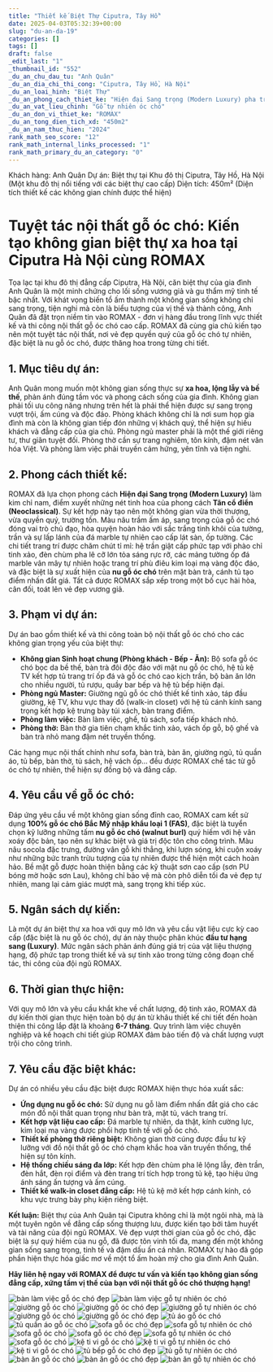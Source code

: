 ```yaml
---
title: "Thiết kế Biệt Thự Ciputra, Tây Hồ"
date: 2025-04-03T05:32:39+00:00
slug: "du-an-da-19"
categories: []
tags: []
draft: false
_edit_last: "1"
_thumbnail_id: "552"
_du_an_chu_dau_tu: "Anh Quân"
_du_an_dia_chi_thi_cong: "Ciputra, Tây Hồ, Hà Nội"
_du_an_loai_hinh: "Biệt Thự"
_du_an_phong_cach_thiet_ke: "Hiện đại Sang trọng (Modern Luxury) pha trộn một chút Tân cổ điển (Neoclassical)"
_du_an_vat_lieu_chinh: "Gỗ tự nhiên óc chó"
_du_an_don_vi_thiet_ke: "ROMAX"
_du_an_tong_dien_tich_xd: "450m2"
_du_an_nam_thuc_hien: "2024"
rank_math_seo_score: "12"
rank_math_internal_links_processed: "1"
rank_math_primary_du_an_category: "0"
---
```

Khách hàng: Anh Quân
Dự án: Biệt thự tại Khu đô thị Ciputra, Tây Hồ, Hà Nội (Một khu đô thị nổi tiếng với các biệt thự cao cấp)
Diện tích: 450m² (Diện tích thiết kế các không gian chính được thể hiện)

# Tuyệt tác nội thất gỗ óc chó: Kiến tạo không gian biệt thự xa hoa tại Ciputra Hà Nội cùng ROMAX

Tọa lạc tại khu đô thị đẳng cấp Ciputra, Hà Nội, căn biệt thự của gia đình Anh Quân là một minh chứng cho lối sống vương giả và gu thẩm mỹ tinh tế bậc nhất. Với khát vọng biến tổ ấm thành một không gian sống không chỉ sang trọng, tiện nghi mà còn là biểu tượng của vị thế và thành công, Anh Quân đã đặt trọn niềm tin vào ROMAX - đơn vị hàng đầu trong lĩnh vực thiết kế và thi công nội thất gỗ óc chó cao cấp. ROMAX đã cùng gia chủ kiến tạo nên một tuyệt tác nội thất, nơi vẻ đẹp quyền quý của gỗ óc chó tự nhiên, đặc biệt là nu gỗ óc chó, được thăng hoa trong từng chi tiết.

## 1. Mục tiêu dự án:

Anh Quân mong muốn một không gian sống thực sự **xa hoa, lộng lẫy và bề thế**, phản ánh đúng tầm vóc và phong cách sống của gia đình. Không gian phải tối ưu công năng nhưng trên hết là phải thể hiện được sự sang trọng vượt trội, ấm cúng và độc đáo. Phòng khách không chỉ là nơi sum họp gia đình mà còn là không gian tiếp đón những vị khách quý, thể hiện sự hiếu khách và đẳng cấp của gia chủ. Phòng ngủ master phải là một thế giới riêng tư, thư giãn tuyệt đối. Phòng thờ cần sự trang nghiêm, tôn kính, đậm nét văn hóa Việt. Và phòng làm việc phải truyền cảm hứng, yên tĩnh và tiện nghi.

## 2. Phong cách thiết kế:

ROMAX đã lựa chọn phong cách **Hiện đại Sang trọng (Modern Luxury)** làm kim chỉ nam, điểm xuyết những nét tinh hoa của phong cách **Tân cổ điển (Neoclassical)**. Sự kết hợp này tạo nên một không gian vừa thời thượng, vừa quyền quý, trường tồn. Màu nâu trầm ấm áp, sang trọng của gỗ óc chó đóng vai trò chủ đạo, hòa quyện hoàn hảo với sắc trắng tinh khôi của tường, trần và sự lấp lánh của đá marble tự nhiên cao cấp lát sàn, ốp tường. Các chi tiết trang trí được chăm chút tỉ mỉ: hệ trần giật cấp phức tạp với phào chỉ tinh xảo, đèn chùm pha lê cỡ lớn tỏa sáng rực rỡ, các mảng tường ốp đá marble vân mây tự nhiên hoặc trang trí phù điêu kim loại mạ vàng độc đáo, và đặc biệt là sự xuất hiện của **nu gỗ óc chó** trên mặt bàn trà, cánh tủ tạo điểm nhấn đắt giá. Tất cả được ROMAX sắp xếp trong một bố cục hài hòa, cân đối, toát lên vẻ đẹp vương giả.

## 3. Phạm vi dự án:

Dự án bao gồm thiết kế và thi công toàn bộ nội thất gỗ óc chó cho các không gian trọng yếu của biệt thự:

* **Không gian Sinh hoạt chung (Phòng khách - Bếp - Ăn):** Bộ sofa gỗ óc chó bọc da bề thế, bàn trà đôi độc đáo với mặt nu gỗ óc chó, hệ tủ kệ TV kết hợp tủ trang trí ốp đá và gỗ óc chó cao kịch trần, bộ bàn ăn lớn cho nhiều người, tủ rượu, quầy bar bếp và hệ tủ bếp hiện đại.
* **Phòng ngủ Master:** Giường ngủ gỗ óc chó thiết kế tinh xảo, táp đầu giường, kệ TV, khu vực thay đồ (walk-in closet) với hệ tủ cánh kính sang trọng kết hợp kệ trưng bày túi xách, bàn trang điểm.
* **Phòng làm việc:** Bàn làm việc, ghế, tủ sách, sofa tiếp khách nhỏ.
* **Phòng thờ:** Bàn thờ gia tiên chạm khắc tinh xảo, vách ốp gỗ, bộ ghế và bàn trà nhỏ mang đậm nét truyền thống.

Các hạng mục nội thất chính như sofa, bàn trà, bàn ăn, giường ngủ, tủ quần áo, tủ bếp, bàn thờ, tủ sách, hệ vách ốp... đều được ROMAX chế tác từ gỗ óc chó tự nhiên, thể hiện sự đồng bộ và đẳng cấp.

## 4. Yêu cầu về gỗ óc chó:

Đáp ứng yêu cầu về một không gian sống đỉnh cao, ROMAX cam kết sử dụng **100% gỗ óc chó Bắc Mỹ nhập khẩu loại 1 (FAS)**, đặc biệt là tuyển chọn kỹ lưỡng những tấm **nu gỗ óc chó (walnut burl)** quý hiếm với hệ vân xoáy độc bản, tạo nên sự khác biệt và giá trị độc tôn cho công trình. Màu nâu socola đặc trưng, đường vân gỗ khi thẳng, khi lượn sóng, khi cuộn xoáy như những bức tranh trừu tượng của tự nhiên được thể hiện một cách hoàn hảo. Bề mặt gỗ được hoàn thiện bằng các kỹ thuật sơn cao cấp (sơn PU bóng mờ hoặc sơn Lau), không chỉ bảo vệ mà còn phô diễn tối đa vẻ đẹp tự nhiên, mang lại cảm giác mượt mà, sang trọng khi tiếp xúc.

## 5. Ngân sách dự kiến:

Là một dự án biệt thự xa hoa với quy mô lớn và yêu cầu vật liệu cực kỳ cao cấp (đặc biệt là nu gỗ óc chó), dự án này thuộc phân khúc **đầu tư hạng sang (Luxury)**. Mức ngân sách phản ánh đúng giá trị của vật liệu thượng hạng, độ phức tạp trong thiết kế và sự tinh xảo trong từng công đoạn chế tác, thi công của đội ngũ ROMAX.

## 6. Thời gian thực hiện:

Với quy mô lớn và yêu cầu khắt khe về chất lượng, độ tinh xảo, ROMAX đã dự kiến thời gian thực hiện toàn bộ dự án từ khâu thiết kế chi tiết đến hoàn thiện thi công lắp đặt là khoảng **6-7 tháng**. Quy trình làm việc chuyên nghiệp và kế hoạch chi tiết giúp ROMAX đảm bảo tiến độ và chất lượng vượt trội cho công trình.

## 7. Yêu cầu đặc biệt khác:

Dự án có nhiều yêu cầu đặc biệt được ROMAX hiện thực hóa xuất sắc:

* **Ứng dụng nu gỗ óc chó:** Sử dụng nu gỗ làm điểm nhấn đắt giá cho các món đồ nội thất quan trọng như bàn trà, mặt tủ, vách trang trí.
* **Kết hợp vật liệu cao cấp:** Đá marble tự nhiên, da thật, kính cường lực, kim loại mạ vàng được phối hợp tinh tế với gỗ óc chó.
* **Thiết kế phòng thờ riêng biệt:** Không gian thờ cúng được đầu tư kỹ lưỡng với đồ nội thất gỗ óc chó chạm khắc hoa văn truyền thống, thể hiện sự tôn kính.
* **Hệ thống chiếu sáng đa lớp:** Kết hợp đèn chùm pha lê lộng lẫy, đèn trần, đèn hắt, đèn rọi điểm và đèn trang trí tích hợp trong tủ kệ, tạo hiệu ứng ánh sáng ấn tượng và ấm cúng.
* **Thiết kế walk-in closet đẳng cấp:** Hệ tủ kệ mở kết hợp cánh kính, có khu vực trưng bày phụ kiện riêng biệt.

**Kết luận:** Biệt thự của Anh Quân tại Ciputra không chỉ là một ngôi nhà, mà là một tuyên ngôn về đẳng cấp sống thượng lưu, được kiến tạo bởi tâm huyết và tài năng của đội ngũ ROMAX. Vẻ đẹp vượt thời gian của gỗ óc chó, đặc biệt là sự quý hiếm của nu gỗ, đã được tôn vinh tối đa, mang đến một không gian sống sang trọng, tinh tế và đậm dấu ấn cá nhân. ROMAX tự hào đã góp phần hiện thực hóa giấc mơ về một tổ ấm hoàn mỹ cho gia đình Anh Quân.

**Hãy liên hệ ngay với ROMAX để được tư vấn và kiến tạo không gian sống đẳng cấp, xứng tầm vị thế của bạn với nội thất gỗ óc chó thượng hạng!**

![bàn làm việc gỗ óc chó đẹp](https://romax.vn/wp-content/uploads/2025/03/ban-lam-viec-go-oc-cho-blv19-2-1280x960.webp)
![bàn làm việc gỗ tự nhiên óc chó](https://romax.vn/wp-content/uploads/2025/03/ban-lam-viec-go-oc-cho-blv19-1-1280x960.webp)
![giường gỗ óc chó](https://romax.vn/wp-content/uploads/2025/03/giuong-go-oc-cho-gg19-11-1280x960.webp)
![giường gỗ óc chó đẹp](https://romax.vn/wp-content/uploads/2025/03/giuong-go-oc-cho-gg19-10-1280x960.webp)
![giường gỗ tự nhiên óc chó](https://romax.vn/wp-content/uploads/2025/03/giuong-go-oc-cho-gg19-9-1280x960.webp)
![giường gỗ óc chó](https://romax.vn/wp-content/uploads/2025/03/giuong-go-oc-cho-gg19-8-1280x960.webp)
![giường gỗ óc chó đẹp](https://romax.vn/wp-content/uploads/2025/03/giuong-go-oc-cho-gg19-7-1280x960.webp)
![tủ áo gỗ óc chó](https://romax.vn/wp-content/uploads/2025/03/tu-quan-ao-go-oc-cho-tqa19-5-1280x1025.webp)
![tủ quần áo gỗ óc chó](https://romax.vn/wp-content/uploads/2025/03/tu-quan-ao-go-oc-cho-tqa19-4-1280x960.webp)
![sofa gỗ óc chó đẹp](https://romax.vn/wp-content/uploads/2025/03/sofa-go-oc-cho-sf19-6-1280x800.webp)
![sofa gỗ tự nhiên óc chó](https://romax.vn/wp-content/uploads/2025/03/sofa-go-oc-cho-sf19-5-1280x800.webp)
![sofa gỗ óc chó](https://romax.vn/wp-content/uploads/2025/03/sofa-go-oc-cho-sf19-4-1280x800.webp)
![sofa gỗ óc chó đẹp](https://romax.vn/wp-content/uploads/2025/03/sofa-go-oc-cho-sf19-3-1280x960.webp)
![sofa gỗ tự nhiên óc chó](https://romax.vn/wp-content/uploads/2025/03/sofa-go-oc-cho-sf19-2-1280x800.webp)
![sofa gỗ óc chó](https://romax.vn/wp-content/uploads/2025/03/sofa-go-oc-cho-sf19-1-1280x800.webp)
![kệ ti vi gỗ óc chó](https://romax.vn/wp-content/uploads/2025/03/ke-ti-vi-go-oc-cho-ktv19-3-1280x800.webp)
![kệ ti vi gỗ tự nhiên óc chó](https://romax.vn/wp-content/uploads/2025/03/ke-ti-vi-go-oc-cho-ktv19-2-1280x960.webp)
![kệ ti vi gỗ óc chó](https://romax.vn/wp-content/uploads/2025/03/ke-ti-vi-go-oc-cho-ktv19-1-1280x800.webp)
![tủ bếp gỗ óc chó đẹp](https://romax.vn/wp-content/uploads/2025/03/tu-bep-go-oc-cho-tb19-2-1280x800.webp)
![tủ gỗ tự nhiên óc chó](https://romax.vn/wp-content/uploads/2025/03/tu-bep-go-oc-cho-tb19-1-1280x800.webp)
![bàn ăn gỗ óc chó](https://romax.vn/wp-content/uploads/2025/03/ban-an-go-oc-cho-ba19-3-1280x800.webp)
![bàn ăn gỗ óc chó đẹp](https://romax.vn/wp-content/uploads/2025/03/ban-an-go-oc-cho-ba19-2-1280x800.webp)
![bàn ăn gỗ tự nhiên óc chó](https://romax.vn/wp-content/uploads/2025/03/ban-an-go-oc-cho-ba19-1-1280x800.webp)